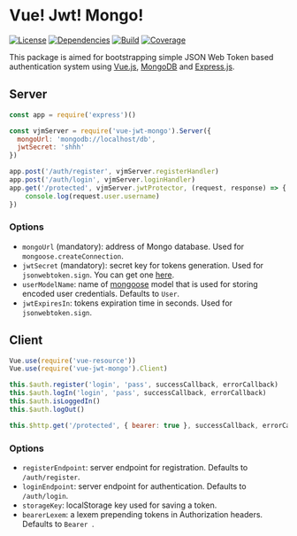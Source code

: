 # Vue! Jwt! Mongo!
[![License](https://img.shields.io/badge/license-MIT-blue.svg)](https://github.com/dubov94/vue-jwt-mongo/blob/master/LICENSE)
[![Dependencies](https://david-dm.org/dubov94/vue-jwt-mongo.svg)](https://david-dm.org/dubov94/vue-jwt-mongo)
[![Build](https://travis-ci.org/dubov94/vue-jwt-mongo.svg?branch=master)](https://travis-ci.org/dubov94/vue-jwt-mongo)
[![Coverage](https://codecov.io/gh/dubov94/vue-jwt-mongo/branch/master/graph/badge.svg)](https://codecov.io/gh/dubov94/vue-jwt-mongo)

This package is aimed for bootstrapping simple JSON Web Token based authentication system using [Vue.js](https://www.grc.com/passwords.htm), [MongoDB](https://www.mongodb.com/) and [Express.js](https://expressjs.com/).

## Server
```javascript
const app = require('express')()

const vjmServer = require('vue-jwt-mongo').Server({
  mongoUrl: 'mongodb://localhost/db',
  jwtSecret: 'shhh'
})

app.post('/auth/register', vjmServer.registerHandler)
app.post('/auth/login', vjmServer.loginHandler)
app.get('/protected', vjmServer.jwtProtector, (request, response) => {
    console.log(request.user.username)
})
```
### Options
* `mongoUrl` (mandatory): address of Mongo database. Used for `mongoose.createConnection`.
* `jwtSecret` (mandatory): secret key for tokens generation. Used for `jsonwebtoken.sign`. You can get one [here](https://www.grc.com/passwords.htm).
* `userModelName`: name of [mongoose](http://mongoosejs.com/) model that is used for storing encoded user credentials. Defaults to `User`.
* `jwtExpiresIn`: tokens expiration time in seconds. Used for `jsonwebtoken.sign`.
## Client
```javascript
Vue.use(require('vue-resource'))
Vue.use(require('vue-jwt-mongo').Client)

this.$auth.register('login', 'pass', successCallback, errorCallback)
this.$auth.logIn('login', 'pass', successCallback, errorCallback)
this.$auth.isLoggedIn()
this.$auth.logOut()
```
```javascript
this.$http.get('/protected', { bearer: true }, successCallback, errorCallback)
```
### Options
* `registerEndpoint`: server endpoint for registration. Defaults to `/auth/register`.
* `loginEndpoint`: server endpoint for authentication. Defaults to `/auth/login`.
* `storageKey`: localStorage key used for saving a token.
* `bearerLexem`: a lexem prepending tokens in Authorization headers. Defaults to `Bearer `.
